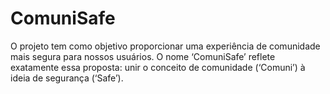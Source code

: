 # ComuniSafe
O projeto tem como objetivo proporcionar uma experiência de comunidade mais segura para nossos usuários. O nome ‘ComuniSafe’ reflete exatamente essa proposta: unir o conceito de comunidade (‘Comuni’) à ideia de segurança (‘Safe’).
